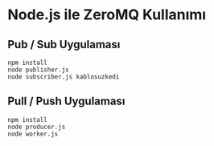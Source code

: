 # Node.js ile ZeroMQ Kullanımı

## Pub / Sub Uygulaması

```
npm install
node publisher.js
node subscriber.js kablosuzkedi
```

## Pull / Push Uygulaması

```
npm install
node producer.js
node worker.js
```
